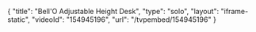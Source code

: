 {
    "title": "Bell'O Adjustable Height Desk",
    "type": "solo",
    "layout": "iframe-static",
    "videoId": "154945196",
    "url": "\/tvpembed\/154945196"
}
